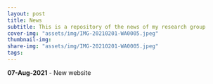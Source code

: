 ```yaml
---
layout: post
title: News
subtitle: This is a repository of the news of my research group
cover-img: "assets/img/IMG-20210201-WA0005.jpeg"
thumbnail-img:
share-img: "assets/img/IMG-20210201-WA0005.jpeg"
tags:
---
```


**07-Aug-2021** - New website
